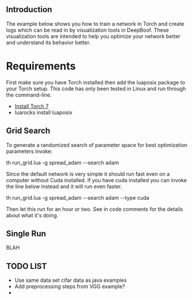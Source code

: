 ## Introduction

The example below shows you how to train a network in Torch and create logs which can be read in by
visualization tools in DeepBoof.  These visualization tools are intended to help you optimize your
network better and understand its behavior better.

# Requirements

First make sure you have Torch installed then add the luaposix package to your Torch setup.  This code 
has only been tested in Linux and run through the command-line.

* [Install Torch 7](http://torch.ch/docs/getting-started.html#_)
* luarocks install luaposix

## Grid Search

To generate a randomized search of parameter space for best optimization parameters invoke:

th run_grid.lua -g spread_adam --search adam

Since the default network is very simple it should run fast even on a computer without Cuda installed.
If you have cuda installed you can invoke the line below instead and it will run even faster.

th run_grid.lua -g spread_adam --search adam --type cuda

Then let this run for an hour or two.  See in code comments for the details about what it's doing.

## Single Run

BLAH


## TODO LIST

* Use same data set cifar data as java examples
* Add preprocessing steps from VGG example?
*